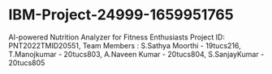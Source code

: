 # IBM-Project-24999-1659951765
AI-powered Nutrition Analyzer for Fitness Enthusiasts Project ID:
PNT2022TMID20551, Team Members : S.Sathya Moorthi - 19tucs216, T.Manojkumar - 20tucs803, A.Naveen Kumar - 20tucs804, S.SanjayKumar - 20tucs805
